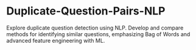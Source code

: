 # Duplicate-Question-Pairs-NLP
Explore duplicate question detection using NLP. Develop and compare methods for identifying similar questions, emphasizing Bag of Words and advanced feature engineering with ML.
